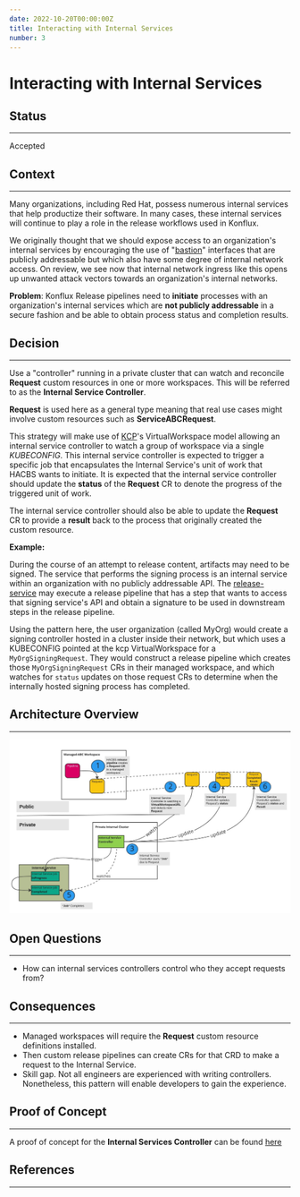 ```yaml
---
date: 2022-10-20T00:00:00Z
title: Interacting with Internal Services
number: 3
---
```

# Interacting with Internal Services

## Status

---

Accepted

## Context

---

Many organizations, including Red Hat, possess numerous internal services that help productize their software.
In many cases, these internal services will continue to play a role in the release workflows used in Konflux.

We originally thought that we should expose access to an organization's internal services by encouraging the use of "[bastion](https://en.wikipedia.org/wiki/Bastion_host)" interfaces that are publicly addressable but which also have some degree of internal network access. On review, we see now that internal network ingress like this opens up unwanted
attack vectors towards an organization's internal networks.

**Problem**: Konflux Release pipelines need to **initiate** processes with an organization's internal services which
are **not publicly addressable** in a secure fashion and be able to obtain process status and completion results.

## Decision

---

Use a "controller" running in a private cluster that can watch and reconcile **Request** custom resources in
one or more workspaces. This will be referred to as the **Internal Service Controller**.

**Request** is used here as a general type meaning that real use cases might involve custom resources
such as **ServiceABCRequest**.

This strategy will make use of [KCP]'s VirtualWorkspace model allowing an internal service controller to watch a group of
workspace via a single _KUBECONFIG_. This internal service controller is expected to trigger a specific job that encapsulates the Internal Service's unit of work
that HACBS wants to initiate. It is expected that the internal service controller should update the **status** of the **Request** CR to denote the progress of the
triggered unit of work.

The internal service controller should also be able to update the **Request** CR to provide a **result** back to the process that
originally created the custom resource.

**Example:**

During the course of an attempt to release content, artifacts may need to be signed. The service that
performs the signing process is an internal service within an organization with no publicly addressable API.
The [release-service] may execute a release pipeline that has a step that wants to access that signing service's
API and obtain a signature to be used in downstream steps in the release pipeline.

Using the pattern here, the user organization (called MyOrg) would create a signing controller hosted in a cluster inside their network, but which uses a KUBECONFIG pointed at the kcp VirtualWorkspace for a `MyOrgSigningRequest`. They would construct a release pipeline which creates those `MyOrgSigningRequest` CRs in their managed workspace, and which watches for `status` updates on those request CRs to determine when the internally hosted signing process has completed.

## Architecture Overview

---

![Interacting with Internal Services](../diagrams/ADR-0003/interacting-with-internal-services.jpg)

## Open Questions

---

* How can internal services controllers control who they accept requests from?

## Consequences

---

* Managed workspaces will require the **Request** custom resource definitions installed.
 * Then custom release pipelines can create CRs for that CRD to make a request to the Internal Service.
* Skill gap. Not all engineers are experienced with writing controllers. Nonetheless, this pattern will enable
developers to gain the experience.

## Proof of Concept

---

A proof of concept for the **Internal Services Controller** can be found [here](https://github.com/scoheb/internal-services-controller-poc)

## References

---

[KCP]: ../ref/kcp.md
[release-service]: ../architecture/release-service.md
